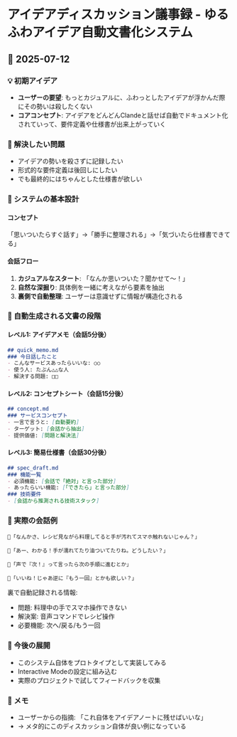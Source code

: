 # アイデアディスカッション議事録 - ゆるふわアイデア自動文書化システム

## 📅 2025-07-12

### 💡 初期アイデア
- **ユーザーの要望**: もっとカジュアルに、ふわっとしたアイデアが浮かんだ際にその勢いは殺したくない
- **コアコンセプト**: アイデアをどんどんClandeと話せば自動でドキュメント化されていって、要件定義や仕様書が出来上がっていく

### 🎯 解決したい問題
- アイデアの勢いを殺さずに記録したい
- 形式的な要件定義は後回しにしたい
- でも最終的にはちゃんとした仕様書が欲しい

### 💭 システムの基本設計

#### コンセプト
「思いついたらすぐ話す」→「勝手に整理される」→「気づいたら仕様書できてる」

#### 会話フロー
1. **カジュアルなスタート**: 「なんか思いついた？聞かせて〜！」
2. **自然な深掘り**: 具体例を一緒に考えながら要素を抽出
3. **裏側で自動整理**: ユーザーは意識せずに情報が構造化される

### 📝 自動生成される文書の段階

#### レベル1: アイデアメモ（会話5分後）
```markdown
## quick_memo.md
### 今日話したこと
- こんなサービスあったらいいな: ○○
- 使う人: たぶん△△な人
- 解決する問題: □□
```

#### レベル2: コンセプトシート（会話15分後）
```markdown
## concept.md  
### サービスコンセプト
- 一言で言うと: [自動要約]
- ターゲット: [会話から抽出]
- 提供価値: [問題と解決法]
```

#### レベル3: 簡易仕様書（会話30分後）
```markdown
## spec_draft.md
### 機能一覧
- 必須機能: [会話で「絶対」と言った部分]
- あったらいい機能: [「できたら」と言った部分]
### 技術要件
- [会話から推測される技術スタック]
```

### 💬 実際の会話例

```
👤「なんかさ、レシピ見ながら料理してると手が汚れてスマホ触れないじゃん？」

🤖「あー、わかる！手が濡れてたり油ついてたりね。どうしたい？」

👤「声で『次！』って言ったら次の手順に進むとか」

🤖「いいね！じゃあ逆に『もう一回』とかも欲しい？」
```

裏で自動記録される情報:
- 問題: 料理中の手でスマホ操作できない
- 解決案: 音声コマンドでレシピ操作
- 必要機能: 次へ/戻る/もう一回

### 🚀 今後の展開
- このシステム自体をプロトタイプとして実装してみる
- Interactive Modeの設定に組み込む
- 実際のプロジェクトで試してフィードバックを収集

### 📌 メモ
- ユーザーからの指摘: 「これ自体をアイデアノートに残せばいいな」
- → メタ的にこのディスカッション自体が良い例になっている